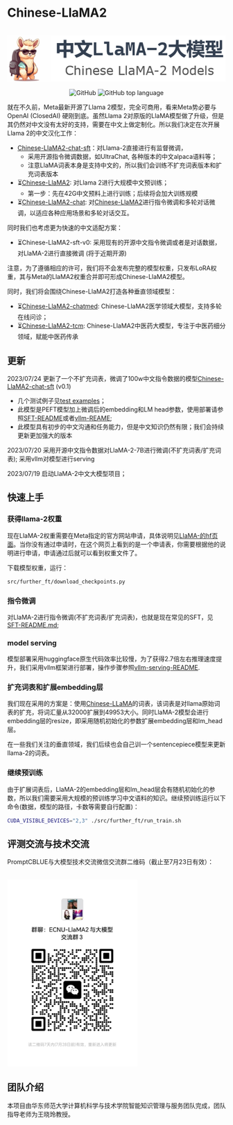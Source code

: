 # Chinese-LlaMA2

<p align="center">
    <br>
    <img src="./assets/chinese-llama2-banner.png" width="600"/>
    <br>
</p>
<p align="center">
    <img alt="GitHub" src="https://img.shields.io/github/license/ymcui/Chinese-LLaMA-Alpaca.svg?color=blue&style=flat-square">
    <img alt="GitHub top language" src="https://img.shields.io/github/languages/top/ymcui/Chinese-LLaMA-Alpaca">
</p>

就在不久前，Meta最新开源了Llama 2模型，完全可商用，看来Meta势必要与OpenAI (ClosedAI) 硬刚到底。虽然Llama 2对原版的LlaMA模型做了升级，但是其仍然对中文没有太好的支持，需要在中文上做定制化。所以我们决定在次开展Llama 2的中文汉化工作：
- [Chinese-LlaMA2-chat-sft](https://huggingface.co/michaelwzhu/Chinese-LlaMA2-chat-7B-sft)：对Llama-2直接进行有监督微调，
  - 采用开源指令微调数据，如UltraChat, 各种版本的中文alpaca语料等；
  - 注意LlaMA词表本身是支持中文的，所以我们会训练不扩充词表版本和扩充词表版本
- ⏳[Chinese-LlaMA2](https://huggingface.co/michaelwzhu/Chinese-LlaMA2-7B): 对Llama 2进行大规模中文预训练；
  - 第一步：先在42G中文预料上进行训练；后续将会加大训练规模 
- ⏳[Chinese-LlaMA2-chat](https://huggingface.co/michaelwzhu/Chinese-LlaMA2-7B-chat): 对[Chinese-LlaMA2](https://huggingface.co/michaelwzhu/Chinese-LlaMA2-7B)进行指令微调和多轮对话微调，以适应各种应用场景和多轮对话交互。

同时我们也考虑更为快速的中文适配方案：
- ⏳Chinese-LlaMA2-sft-v0: 采用现有的开源中文指令微调或者是对话数据，对LlaMA-2进行直接微调 (将于近期开源)

注意，为了遵循相应的许可，我们将不会发布完整的模型权重，只发布LoRA权重，其与Meta的LlaMA2权重合并即可形成Chinese-LlaMA2模型。

同时，我们将会围绕Chinese-LlaMA2打造各种垂直领域模型：
- ⏳[Chinese-LlaMA2-chatmed](https://huggingface.co/michaelwzhu/Chinese-LlaMA2-7B-chatmed): Chinese-LlaMA2医学领域大模型，支持多轮在线问诊；
- ⏳[Chinese-LlaMA2-tcm](https://huggingface.co/michaelwzhu/Chinese-LlaMA2-7B-tcm): Chinese-LlaMA2中医药大模型，专注于中医药细分领域，赋能中医药传承


## 更新

2023/07/24 更新了一个不扩充词表，微调了100w中文指令数据的模型[Chinese-LlaMA2-chat-sft](https://huggingface.co/michaelwzhu/Chinese-LlaMA2-chat-7B-sft) (v0.1)
  - 几个测试例子见[test examples](./assets/20230724/test_examples.json)；
  - 此模型是PEFT模型加上微调后的embedding和LM head参数，使用部署请参照[SFT-README](./src/sft/SFT-README.md)或者[vllm-REAME](./src/vllm_serving/REAME.md);
  - 此模型具有初步的中文沟通和任务能力，但是中文知识仍然有限；我们会持续更新更加强大的版本

2023/07/20 采用开源中文指令数据对LlaMA-2-7B进行微调(不扩充词表/扩充词表); 采用vllm对模型进行serving

2023/07/19 启动LlaMA-2中文大模型项目；



## 快速上手

### 获得llama-2权重

现在LlaMA-2权重需要在Meta指定的官方网站申请，具体说明见[LlaMA-的hf页面](https://huggingface.co/meta-llama/Llama-2-70b-hf)。当你没有通过申请时，在这个网页上看到的是一个申请表，你需要根据他的说明进行申请，申请通过后就可以看到权重文件了。

下载模型权重，运行：
```bash
src/further_ft/download_checkpoints.py
```

### 指令微调

对LlaMA-2进行指令微调(不扩充词表/扩充词表)，也就是现在常见的SFT，见[SFT-README.md](./src/sft/SFT-README.md);

### model serving

模型部署采用huggingface原生代码效率比较慢，为了获得2.7倍左右推理速度提升，我们采用vllm框架进行部署，操作步骤参照[vllm-serving-README](./src/vllm_serving/REAME.md).


### 扩充词表和扩展embedding层

我们现在采用的方案是：使用[Chinese-LLaMA](https://github.com/ymcui/Chinese-LLaMA-Alpaca)的词表，该词表是对llama原始词表的扩充，将词汇量从32000扩展到49953大小。同时LlaMA-2模型会进行embedding层的resize，即采用随机初始化的参数扩展embedding层和lm_head层。

在一些我们关注的垂直领域，我们后续也会自己训一个sentencepiece模型来更新llama-2的词表。

### 继续预训练

由于扩展词表后，LlaMA-2的embedding层和lm_head层会有随机初始化的参数，所以我们需要采用大规模的预训练学习中文语料的知识。继续预训练运行以下命令(数据，模型的路径，卡数等需要自行配置)：

```bash
CUDA_VISIBLE_DEVICES="2,3" ./src/further_ft/run_train.sh

```



## 评测交流与技术交流

PromptCBLUE与大模型技术交流微信交流群二维码（截止至7月23日有效）：
<p align="left">
    <br>
    <img src="./assets/wechat_qrcode.jpg" width="300"/>
    <br>
</p>


## 团队介绍

本项目由华东师范大学计算机科学与技术学院智能知识管理与服务团队完成，团队指导老师为王晓玲教授。